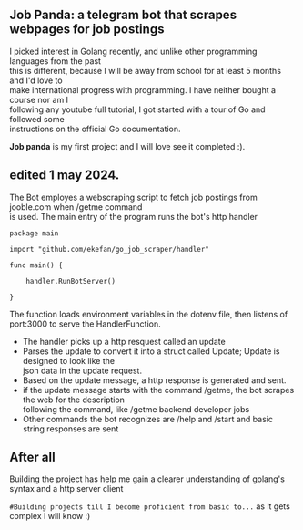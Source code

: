 ## Job Panda: a telegram bot that scrapes webpages for job postings

I picked interest in Golang recently, and unlike other programming languages from the past<br>
this is different, because I will be  away from school for at least 5 months and I'd love to<br>
make international progress with programming. I have neither bought a course nor am I <br>
following any youtube full tutorial, I got started with a tour of Go and followed some <br>instructions on the official Go documentation.<br>

**Job panda** is my first project and I will love see it completed :).

## edited 1 may 2024.
The Bot employes a webscraping script to fetch job postings from jooble.com when /getme command<br>
is used.
The main entry of the program runs the bot's http handler<br>
```
package main

import "github.com/ekefan/go_job_scraper/handler"

func main() {
	
	handler.RunBotServer()

}
```
The function loads environment variables in the dotenv file, then listens of port:3000 to serve the HandlerFunction.<br>
- The handler picks up a http resquest called an update<br>
- Parses the update to convert it into a struct called Update; Update is designed to look like the<br>
json data in the update request.<br>
- Based on the update message, a http response is generated and sent.
- if the update message starts with the command /getme, the bot scrapes the web for the description<br>
following the command, like /getme backend developer jobs
- Other commands the bot recognizes are /help and /start and basic string responses are sent 

## After all
Building the project has help me gain a clearer understanding of golang's syntax and a http server client

`#Building projects till I become proficient from basic to...`   as it gets complex I will know :)
